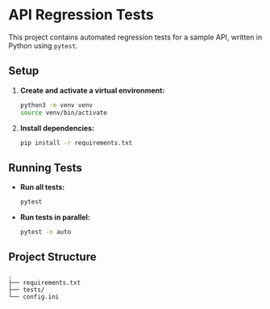 # API Regression Tests

This project contains automated regression tests for a sample API, written in Python using `pytest`.

## Setup

1.  **Create and activate a virtual environment:**
    ```bash
    python3 -m venv venv
    source venv/bin/activate
    ```

2.  **Install dependencies:**
    ```bash
    pip install -r requirements.txt
    ```

## Running Tests

*   **Run all tests:**
    ```bash
    pytest
    ```

*   **Run tests in parallel:**
    ```bash
    pytest -n auto
    ```

## Project Structure

```
.
├── requirements.txt
├── tests/
└── config.ini
```
